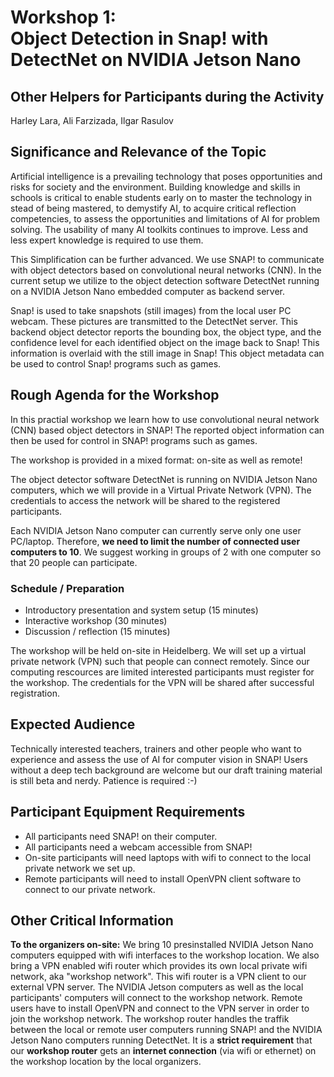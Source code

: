 # Workshop 1:<br>Object Detection in Snap! with DetectNet on NVIDIA Jetson Nano

## Other Helpers for Participants during the Activity
Harley Lara, Ali Farzizada, Ilgar Rasulov

## Significance and Relevance of the Topic

Artificial intelligence is a prevailing technology that poses opportunities and risks for society and the environment. Building knowledge and skills in schools is critical to enable students early on to master the technology in stead of being mastered, to demystify AI, to acquire critical reflection competencies, to assess the opportunities and limitations of AI for problem solving.
The usability of many AI toolkits continues to improve. Less and less expert knowledge is required to use them. 

This Simplification can be further advanced. We use SNAP! to communicate with object detectors based on convolutional neural networks (CNN). In the current setup we utilize to the object detection software DetectNet running on a NVIDIA Jetson Nano embedded computer as backend server.

Snap! is used to take snapshots (still images) from the local user PC webcam. These pictures are transmitted to the DetectNet server. This backend object detector reports the bounding box, the object type, and the confidence level for each identified object on the image back to Snap! This information is overlaid with the still image in Snap! This object metadata can be used to control Snap! programs such as games.


## Rough Agenda for the Workshop

In this practial workshop we learn how to use convolutional neural network (CNN) based object detectors in SNAP! The reported object information can then be used for control in SNAP! programs such as games. 

The workshop is provided in a mixed format: on-site as well as remote! 

The object detector software DetectNet is running on NVIDIA Jetson Nano computers, which we will provide in a Virtual Private Network (VPN). The credentials to access the network will be shared to the registered participants.

Each NVIDIA Jetson Nano computer can currently serve only one user PC/laptop. Therefore, **we need to limit the number of connected user computers to 10**. We suggest working in groups of 2 with one computer so that 20 people can participate. 

### Schedule / Preparation

* Introductory presentation and system setup (15 minutes)
* Interactive workshop (30 minutes)
* Discussion / reflection (15 minutes)

The workshop will be held on-site in Heidelberg. We will set up a virtual private network (VPN) such that people can connect remotely. Since our computing rescources are limited interested participants must register for the workshop. The credentials for the VPN will be shared after successful registration.

## Expected Audience

Technically interested teachers, trainers and other people who want to experience and assess the use of AI for computer vision in SNAP! Users without a deep tech background are welcome but our draft training material is still beta and nerdy. Patience is required :-)

## Participant Equipment Requirements

* All participants need SNAP! on their computer.
* All participants need a webcam accessible from SNAP!
* On-site participants will need laptops with wifi to connect to the local private network we set up.
* Remote participants will need to install OpenVPN client software to connect to our private network.

## Other Critical Information

**To the organizers on-site:** We bring 10 presinstalled NVIDIA Jetson Nano computers equipped with wifi interfaces to the workshop location. We also bring a VPN enabled wifi router which provides its own local private wifi network, aka "workshop network". This wifi router is a VPN client to our external VPN server. The NVIDIA Jetson computers as well as the local participants' computers will connect to the workshop network. Remote users have to install OpenVPN and connect to the VPN server in order to join the workshop network. The workshop router handles the traffik between the local or remote user computers running SNAP! and the NVIDIA Jetson Nano computers running DetectNet. It is a **strict requirement** that our **workshop router** gets an **internet connection** (via wifi or ethernet) on the workshop location by the local organizers.

